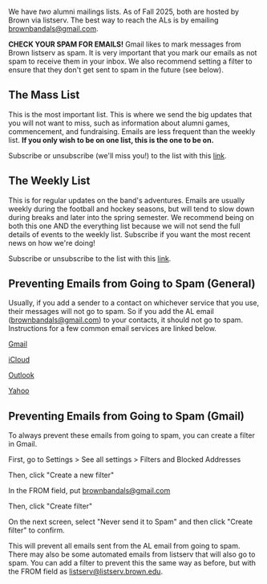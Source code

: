 We have _two_ alumni mailings lists. As of Fall 2025, both are hosted by Brown via listserv. The best way to reach the ALs is by emailing [brownbandals@gmail.com](mailto:brownbandals@gmail.com).

**CHECK YOUR SPAM FOR EMAILS!** Gmail likes to mark messages from Brown listserv as spam. It is very important that you mark our emails as not spam to receive them in your inbox. We also recommend setting a filter to ensure that they don't get sent to spam in the future (see below).

## The Mass List

This is the most important list. This is where we send the big updates that you will not want to miss, such as information about alumni games, commencement, and fundraising. Emails are less frequent than the weekly list. **If you only wish to be on one list, this is the one to be on.**

Subscribe or unsubscribe (we'll miss you!) to the list with this [link](https://listserv.brown.edu/cgi-bin/wa?SUBED1=brown-band-all&A=1).

## The Weekly List

This is for regular updates on the band's adventures. Emails are usually weekly during the football and hockey seasons, but will tend to slow down during breaks and later into the spring semester. We recommend being on both this one AND the everything list because we will not send the full details of events to the weekly list. Subscribe if you want the most recent news on how we're doing!

Subscribe or unsubscribe to the list with this [link](https://listserv.brown.edu/cgi-bin/wa?SUBED1=band-alumni-weekly&A=1).

## Preventing Emails from Going to Spam (General)

Usually, if you add a sender to a contact on whichever service that you use, their messages will not go to spam. So if you add the AL email (brownbandals@gmail.com) to your contacts, it should not go to spam. Instructions for a few common email services are linked below.

[Gmail](https://support.google.com/contacts/answer/1069522?hl=en&co=GENIE.Platform%3DDesktop)

[iCloud](https://support.apple.com/guide/icloud/create-or-edit-contacts-mmfba737da/icloud)

[Outlook](https://support.microsoft.com/en-us/office/add-a-contact-in-outlook-1ef8f35b-04be-4bd0-ac9c-6d6a146887ce)

[Yahoo](https://help.yahoo.com/kb/add-edit-delete-contacts-yahoo-mail-sln28059.html)

## Preventing Emails from Going to Spam (Gmail)

To always prevent these emails from going to spam, you can create a filter in Gmail.

First, go to Settings > See all settings > Filters and Blocked Addresses

Then, click "Create a new filter"

In the FROM field, put brownbandals@gmail.com

Then, click "Create filter"

On the next screen, select "Never send it to Spam" and then click "Create filter" to confirm.

This will prevent all emails sent from the AL email from going to spam. There may also be some automated emails from listserv that will also go to spam. You can add a filter to prevent this the same way as before, but with the FROM field as listserv@listserv.brown.edu.
